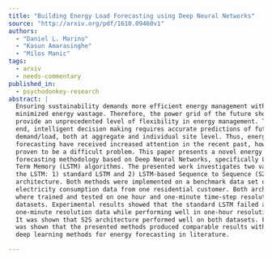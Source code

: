 ```yaml
---
title: "Building Energy Load Forecasting using Deep Neural Networks"
source: "http://arxiv.org/pdf/1610.09460v1"
authors:
  - "Daniel L. Marino"
  - "Kasun Amarasinghe"
  - "Milos Manic"
tags:
  - arxiv
  - needs-commentary
published_in:
  - psychodonkey-research
abstract: |
  Ensuring sustainability demands more efficient energy management with
  minimized energy wastage. Therefore, the power grid of the future should
  provide an unprecedented level of flexibility in energy management. To that
  end, intelligent decision making requires accurate predictions of future energy
  demand/load, both at aggregate and individual site level. Thus, energy load
  forecasting have received increased attention in the recent past, however has
  proven to be a difficult problem. This paper presents a novel energy load
  forecasting methodology based on Deep Neural Networks, specifically Long Short
  Term Memory (LSTM) algorithms. The presented work investigates two variants of
  the LSTM: 1) standard LSTM and 2) LSTM-based Sequence to Sequence (S2S)
  architecture. Both methods were implemented on a benchmark data set of
  electricity consumption data from one residential customer. Both architectures
  where trained and tested on one hour and one-minute time-step resolution
  datasets. Experimental results showed that the standard LSTM failed at
  one-minute resolution data while performing well in one-hour resolution data.
  It was shown that S2S architecture performed well on both datasets. Further, it
  was shown that the presented methods produced comparable results with the other
  deep learning methods for energy forecasting in literature.

---
```

